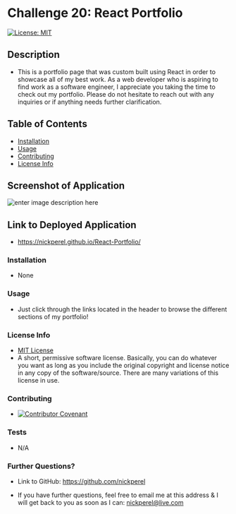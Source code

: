 # Challenge 20: React Portfolio
  [![License: MIT](https://img.shields.io/badge/License-MIT-yellow.svg)](https://opensource.org/licenses/MIT)
  ## Description
  
  * This is a portfolio page that was custom built using React in order to showcase all of my best work. As a web developer who is aspiring to find work as a software engineer, I appreciate you taking the time to check out my portfolio. Please do not hesitate to reach out with any inquiries or if anything needs further clarification.

  ## Table of Contents

  * [Installation](#installation)
  * [Usage](#usage)
  * [Contributing](#contributing)
  * [License Info](#license-info)

  ## Screenshot of Application

  ![enter image description here](https://www.dropbox.com/s/v7s974zl4jr64pi/Perel-Professional-Portfolio.png?raw=1)

  ## Link to Deployed Application

  * https://nickperel.github.io/React-Portfolio/ 

  ### Installation
  
  * None

  ### Usage

  * Just click through the links located in the header to browse the different sections of my portfolio!

  ### License Info
  * [MIT License](https://opensource.org/licenses/MIT)
  * A short, permissive software license. Basically, you can do whatever you want as long as you include the original copyright and license notice in any copy of the software/source.  There are many variations of this license in use.
  
  ### Contributing

  * [![Contributor Covenant](https://img.shields.io/badge/Contributor%20Covenant-2.1-4baaaa.svg)](code_of_conduct.md)

  ### Tests

  * N/A

  ### Further Questions?

  * Link to GitHub: https://github.com/nickperel

  * If you have further questions, feel free to email me at this address & I will get back to you as soon as I can: nickperel@live.com
